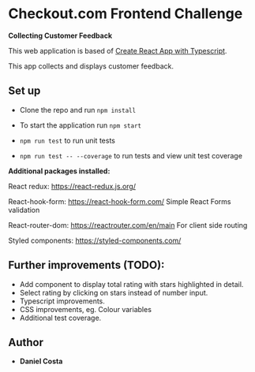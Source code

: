 
# Checkout.com Frontend Challenge

**Collecting Customer Feedback**

This web application is based of [Create React App with Typescript](https://create-react-app.dev/docs/adding-typescript/).

This app collects and displays customer feedback.

## Set up

- Clone the repo and run `npm install`
  
- To start the application run `npm start`

-  `npm run test` to run unit tests

-  `npm run test -- --coverage` to run tests and view unit test coverage  

**Additional packages installed:**

React redux: https://react-redux.js.org/

React-hook-form: https://react-hook-form.com/ 
Simple React Forms validation

React-router-dom: https://reactrouter.com/en/main 
For client side routing

Styled components: https://styled-components.com/

## Further improvements (TODO):
  
* Add component to display total rating with stars highlighted in detail.
* Select rating by clicking on stars instead of number input.
* Typescript improvements.
* CSS improvements, eg. Colour variables
* Additional test coverage.

## Author

* **Daniel Costa**
